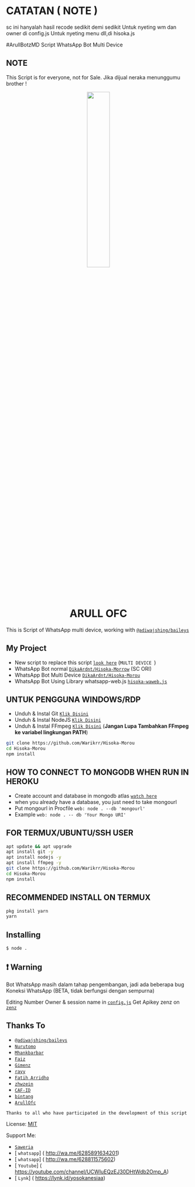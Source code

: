 # CATATAN ( NOTE )
sc ini hanyalah hasil recode sedikit demi sedikit
Untuk nyeting wm dan owner di config.js
Untuk nyeting menu dll,di hisoka.js

#ArullBotzMD
Script WhatsApp Bot Multi Device

## NOTE
This Script is for everyone, not for Sale. Jika dijual neraka menunggumu brother !

<p align="center">
	<img src="https://telegra.ph/file/a635093499b67c5b0d32e.jpg" width="35%" style="margin-left: auto;margin-right: auto;display: block;">
</p>
<h1 align="center">ARULL OFC</h1>

This is Script of WhatsApp multi device, working with [`@adiwajshing/baileys`](https://github.com/adiwajshing/baileys)

## My Project
* New script to replace this script [`look here`](https://github.com/Warikrr/krizynMDV2) (`MULTI DEVICE `)
* WhatsApp Bot normal [`DikaArdnt/Hisoka-Morrow`](https://github.com/DikaArdnt/Hisoka-Morrow) (SC ORI)
* WhatsApp Bot Multi Device [`DikaArdnt/Hisoka-Morou`](https://github.com/DikaArdnt/Hisoka-Morou)
* WhatsApp Bot Using Library whatsapp-web.js [`hisoka-waweb.js`](https://github.com/Hisoka-Morrou/hisoka-waweb.js/)


## UNTUK PENGGUNA WINDOWS/RDP

* Unduh & Instal Git [`Klik Disini`](https://git-scm.com/downloads)
* Unduh & Instal NodeJS [`Klik Disini`](https://nodejs.org/en/download)
* Unduh & Instal FFmpeg [`Klik Disini`](https://ffmpeg.org/download.html) (**Jangan Lupa Tambahkan FFmpeg ke variabel lingkungan PATH**)


```bash
git clone https://github.com/Warikrr/Hisoka-Morou
cd Hisoka-Morou
npm install
```

## HOW TO CONNECT TO MONGODB WHEN RUN IN HEROKU

* Create account and database in mongodb atlas [`watch here`](https://youtu.be/w1iMJS0ib-w)
* when you already have a database, you just need to take mongourl
* Put mongourl in Procfile `web: node . --db 'mongourl'`
* Example `web: node . -- db 'Your Mongo URI'`



## FOR TERMUX/UBUNTU/SSH USER

```bash
apt update && apt upgrade
apt install git -y
apt install nodejs -y
apt install ffmpeg -y
git clone https://github.com/Warikrr/Hisoka-Morou
cd Hisoka-Morou
npm install
```

## RECOMMENDED INSTALL ON TERMUX

```bash
pkg install yarn
yarn
```

## Installing
```bash
$ node .
```

## ❗ Warning
Bot WhatsApp masih dalam tahap pengembangan, jadi ada beberapa bug
Koneksi WhatsApp (BETA, tidak berfungsi dengan sempurna)

Editing Number Owner & session name in [`config.js`](https://github.com/Warikrr/Hisoka-Morou/blob/master/config.js)
Get Apikey zenz on [`zenz`](https://zenzapi.xyz/pricing)


## Thanks To
* [`@adiwajshing/baileys`](https://github.com/adiwajshing/baileys)
* [`Nurutomo`](https://github.com/Nurutomo)
* [`Mhankbarbar`](https://github.com/MhankBarBar)
* [`Faiz`](https://github.com/FaizBastomi)
* [`Gimenz`](https://github.com/Gimenz)
* [`rayy`](https://github.com/rayyreall)
* [`Fatih Arridho`](https://github.com/FatihArridho)
* [`zhwzein`](https://github.com/zhwzein)
* [`CAF-ID`](https://github.com/CAF-ID)
* [`bintang`](https://github.com/Bintangp02)
* [`ArullOfc`](https://github.com/Warikrr)

```Thanks to all who have participated in the development of this script```


License: [MIT](https://en.wikipedia.org/wiki/MIT_License)

Support Me:
* [`Saweria`](https://saweria.co/yosoka)
* [ `whatsapp`] ( http://wa.me/6285891634201)
* [ `whatsapp`] ( http://wa.me/628811575602)
* [ `Youtube`] ( https://youtube.com/channel/UCWIuEQzEJ30DHtWdb2Omp_A)
* [ `Lynk`] ( https://lynk.id/yosokanesiaa)

